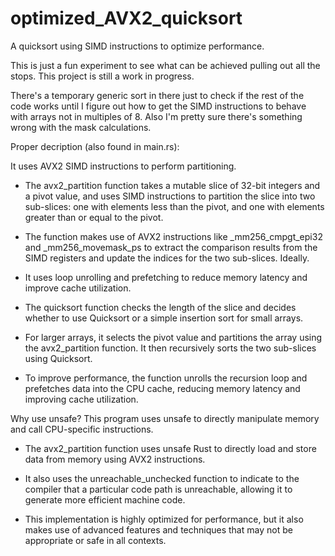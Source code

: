 # optimized_AVX2_quicksort
A quicksort using SIMD instructions to optimize performance.

This is just a fun experiment to see what can be achieved pulling out all the stops. This project is still a work in progress.

There's a temporary generic sort in there just to check if the rest of the code works until I figure out how to get the SIMD instructions to behave with arrays not in multiples of 8. Also I'm pretty sure there's something wrong with the mask calculations. 

Proper decription (also found in main.rs):

It uses AVX2 SIMD instructions to perform partitioning.
 - The avx2_partition function takes a mutable slice of 32-bit integers and a pivot value, and uses SIMD instructions to partition the slice into two sub-slices: one with elements less than the pivot, and one with elements greater than or equal to the pivot. 
 - The function makes use of AVX2 instructions like _mm256_cmpgt_epi32 and _mm256_movemask_ps to extract the comparison results from the SIMD registers and update the indices for the two sub-slices. Ideally.

 - It uses loop unrolling and prefetching to reduce memory latency and improve cache utilization. 
 - The quicksort function checks the length of the slice and decides whether to use Quicksort or a simple insertion sort for small arrays. 
 - For larger arrays, it selects the pivot value and partitions the array using the avx2_partition function. It then recursively sorts the two sub-slices using Quicksort.
- To improve performance, the function unrolls the recursion loop and prefetches data into the CPU cache, reducing memory latency and improving cache utilization.

Why use unsafe? This program uses unsafe to directly manipulate memory and call CPU-specific instructions. 
 - The avx2_partition function uses unsafe Rust to directly load and store data from memory using AVX2 instructions. 
 - It also uses the unreachable_unchecked function to indicate to the compiler that a particular code path is unreachable, allowing it to generate more efficient machine code.

- This implementation is highly optimized for performance, but it also makes use of advanced features and techniques that may not be appropriate or safe in all contexts.
